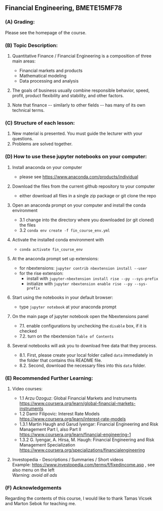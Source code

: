 ## Financial Engineering, BMETE15MF78

### (A) Grading:

Please see the homepage of the course.


### (B) Topic Description:

1. Quantitative Finance / Financial Engineering is a composition of three main areas:
   - Financial markets and products
   - Mathematical modeling
   - Data processing and analysis

2. The goals of business usually combine responsible behavior, speed, profit, product flexibility and stability, and other factors.

3. Note that finance -- similarly to other fields -- has many of its own technical terms.


### (C) Structure of each lesson:

1. New material is presented. You must guide the lecturer with your questions.
2. Problems are solved together.


### (D) How to use these jupyter notebooks on your computer:

1. Install anaconda on your computer
   * please see https://www.anaconda.com/products/individual

2. Download the files from the current github repository to your computer
   * either download all files in a single zip package or git clone the repo

3. Open an anaconda prompt on your computer and install the conda environment
   * 3.1 change into the directory where you downloaded (or git cloned) the files
   * 3.2 `conda env create -f fin_course_env.yml`
 
4. Activate the installed conda environment with
   * `conda activate fin_course_env`

5. At the anaconda prompt set up extensions:
   * for nbextensions: `jupyter contrib nbextension install --user`
   * for the rise extension:
     * install with `jupyter-nbextension install rise --py --sys-prefix`
     * initialize with `jupyter nbextension enable rise --py --sys-prefix`

6. Start using the notebooks in your default browser:
   * type `jupyter notebook` at your anaconda prompt

7. On the main page of jupyter notebook open the Nbextensions panel
   * 7.1. enable configurations by unchecking the `disable` box, if it is checked
   * 7.2. turn on the nbextension `Table of Contents`

8. Several notebooks will ask you to download free data that they process.
   * 8.1. First, please create your local folder called `data` immediately in the folder that contains this README file.
   * 8.2. Second, download the necessary files into this `data` folder.


### (E) Recommended Further Learning:

1. Video courses:
   * 1.1 Arzu Ozoguz: Global Financial Markets and Instruments<br/>
       https://www.coursera.org/learn/global-financial-markets-instruments
   * 1.2 Damir Filipovic: Interest Rate Models<br/>
       https://www.coursera.org/learn/interest-rate-models
   * 1.3.1 Martin Haugh and Garud Iyengar: Financial Engineering and Risk Management Part I, also Part II<br/>
       https://www.coursera.org/learn/financial-engineering-1
   * 1.3.2 G. Iyengar, A. Hirsa, M. Haugh: Financial Engineering and Risk Management Specialization<br/>
       https://www.coursera.org/specializations/financialengineering

2. Investopedia - Descriptions / Summaries / Short videos<br/>
   Example: https://www.investopedia.com/terms/f/fixedincome.asp , see also menu on the left<br/>
   Warning: _avoid all ads_



### (F) Acknowledgements

Regarding the contents of this course, I would like to thank Tamas Vicsek and Marton Sebok for teaching me.

